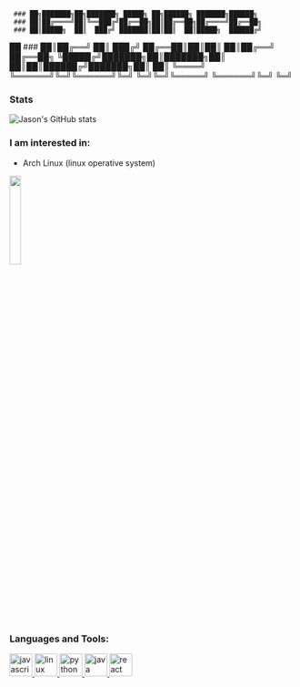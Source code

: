 
     
     ### ██╗███████╗██╗███████╗ █████╗ ██╗██████╗ ███████╗██████╗ 
     ### ██║██╔════╝██║╚══███╔╝██╔══██╗██║██╔══██╗██╔════╝██╔══██╗
     ### ██║█████╗  ██║  ███╔╝ ███████║██║██║  ██║█████╗  ██████╔╝
██   ### ██║██╔══╝  ██║ ███╔╝  ██╔══██║██║██║  ██║██╔══╝  ██╔══██╗
╚█████╔╝███████╗██║███████╗██║  ██║██║██████╔╝███████╗██║  ██║
 ╚════╝ ╚══════╝╚═╝╚══════╝╚═╝  ╚═╝╚═╝╚═════╝ ╚══════╝╚═╝  ╚═╝

### Stats

![Jason's GitHub stats](https://github-readme-stats.vercel.app/api?username=jeizaider&show_icons=true&theme=radical)

### I am interested in:

- Arch Linux (linux operative system)

<a href="https://archlinux.org/"><img src="https://i.postimg.cc/8zbXyg1X/1200px-Arch-Linux-logo-svg.png" height="20%" width="20%"></a>

<h3 align="left">Languages and Tools:</h3>
<p align="left"> 
<a href="https://developer.mozilla.org/en-US/docs/Web/JavaScript" target="_blank"> <img src="https://cdn.jsdelivr.net/gh/devicons/devicon/icons/javascript/javascript-original.svg" alt="javascript" width="40" height="40"/> </a> <a href="https://www.linux.org/" target="_blank"> <img src="https://cdn.jsdelivr.net/gh/devicons/devicon/icons/linux/linux-original.svg"alt="linux" width="40" height="40"/> </a> <a href="https://www.python.org" target="_blank"> <img
src="https://cdn.jsdelivr.net/gh/devicons/devicon/icons/python/python-original.svg" alt="python" width="40" height="40"/> </a> <a href="https://www.java.com/" target="_blank"> <img src="https://cdn.jsdelivr.net/gh/devicons/devicon/icons/java/java-original-wordmark.svg" alt="java" width="40" height="40"/> </a> <a href="https://es.wikipedia.org/wiki/Bash" target="_blank"> <img src="https://i.postimg.cc/KYYRkqtV/Terminalicon2.png" alt="react" width="40" height="40"/> </a> </p>
